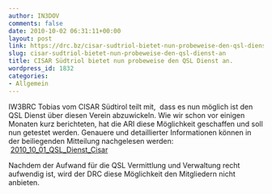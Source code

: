 ```yaml
---
author: IN3DOV
comments: false
date: 2010-10-02 06:31:11+00:00
layout: post
link: https://drc.bz/cisar-sudtriol-bietet-nun-probeweise-den-qsl-dienst-an/
slug: cisar-sudtriol-bietet-nun-probeweise-den-qsl-dienst-an
title: CISAR Südtriol bietet nun probeweise den QSL Dienst an.
wordpress_id: 1832
categories:
- Allgemein
---
```


IW3BRC Tobias vom CISAR Südtirol teilt mit,  dass es nun möglich ist den QSL Dienst über diesen Verein abzuwickeln. Wie wir schon vor einigen Monaten kurz berichteten, hat die ARI diese Möglichkeit geschaffen und soll nun getestet werden. Genauere und detaillierter Informationen können in der beiliegenden Mitteilung nachgelesen werden:  [2010_10_01_QSL_Dienst_Cisar](https://drc.bz/wp-content/uploads/2010/10/2010_10_01_QSL_Dienst_Cisar1.pdf)

Nachdem der Aufwand für die QSL Vermittlung und Verwaltung recht aufwendig ist, wird der DRC diese Möglichkeit den Mitgliedern nicht anbieten.
